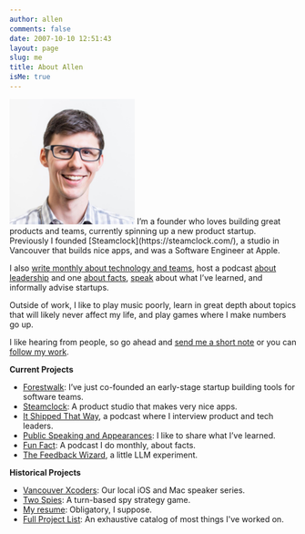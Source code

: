 ```yaml
---
author: allen
comments: false
date: 2007-10-10 12:51:43
layout: page
slug: me
title: About Allen
isMe: true
---
```


<img src='/images/allen-pike-2016.jpg' style='width: 220px;' class='side'>
I’m a founder who loves building great products and teams, currently spinning up a new product startup. Previously I founded [Steamclock](https://steamclock.com/), a studio in Vancouver that builds nice apps, and was a Software Engineer at Apple.

I also [write monthly about technology and teams](/archive/), host a podcast [about leadership](https://itshipped.fm) and one [about facts](https://funfact.fm), [speak](/speaking/) about what I’ve learned, and informally advise startups.

Outside of work, I like to play music poorly, learn in great depth about topics that will likely never affect my life, and play games where I make numbers go up.

I like hearing from people, so go ahead and [send me a short note](/contact/) or you can [follow my work](/subscribe/).

**Current Projects**

* [Forestwalk](https://forestwalk.ai/): I’ve just co-founded an early-stage startup building tools for software teams.
* [Steamclock](https://steamclock.com/): A product studio that makes very nice apps.
* [It Shipped That Way](https://www.itshipped.fm/), a podcast where I interview product and tech leaders.
* [Public Speaking and Appearances](/speaking/): I like to share what I’ve learned.
* [Fun Fact](https://funfact.fm/): A podcast I do monthly, about facts.
* [The Feedback Wizard](https://feedbackwizard.steamclock.com/), a little LLM experiment.
 
**Historical Projects**

* [Vancouver Xcoders](https://www.meetup.com/Vancouver-Xcoders/): Our local iOS and Mac speaker series.
* [Two Spies](https://playspies.com): A turn-based spy strategy game.
* [My resume](/resume/): Obligatory, I suppose.
* [Full Project List](/projects/): An exhaustive catalog of most things I've worked on.
